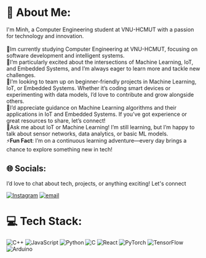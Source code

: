 # 💫 About Me:
I'm Minh, a Computer Engineering student at VNU-HCMUT with a passion for technology and innovation. 
<br><br>🔭Im currently studying Computer Engineering at VNU-HCMUT, focusing on software development and intelligent systems.
<br>🌱I’m particularly excited about the intersections of Machine Learning, IoT, and Embedded Systems, and I’m always eager to learn more and tackle new challenges.
<br>👯I’m looking to team up on beginner-friendly projects in Machine Learning, IoT, or Embedded Systems. Whether it’s coding smart devices or experimenting with data models, I’d love to contribute and grow alongside others.
<br>🤝I’d appreciate guidance on Machine Learning algorithms and their applications in IoT and Embedded Systems. If you’ve got experience or great resources to share, let’s connect!
<br>💬Ask me about IoT or Machine Learning! I’m still learning, but I’m happy to talk about sensor networks, data analytics, or basic ML models.
<br>⚡**Fun Fact**: I’m on a continuous learning adventure—every day brings a chance to explore something new in tech!
## 🌐 Socials:
<p>I’d love to chat about tech, projects, or anything exciting! Let's connect</p> 

[![Instagram](https://img.shields.io/badge/Instagram-%23E4405F.svg?logo=Instagram&logoColor=white)](https://instagram.com/@minh_tran2903)
[![email](https://img.shields.io/badge/Email-D14836?logo=gmail&logoColor=white)](mailto:minhtran.abc.work@gmail.com) 

# 💻 Tech Stack:
![C++](https://img.shields.io/badge/c++-%2300599C.svg?style=for-the-badge&logo=c%2B%2B&logoColor=white) ![JavaScript](https://img.shields.io/badge/javascript-%23323330.svg?style=for-the-badge&logo=javascript&logoColor=%23F7DF1E) ![Python](https://img.shields.io/badge/python-3670A0?style=for-the-badge&logo=python&logoColor=ffdd54) ![C](https://img.shields.io/badge/c-%2300599C.svg?style=for-the-badge&logo=c&logoColor=white) ![React](https://img.shields.io/badge/react-%2320232a.svg?style=for-the-badge&logo=react&logoColor=%2361DAFB) ![PyTorch](https://img.shields.io/badge/PyTorch-%23EE4C2C.svg?style=for-the-badge&logo=PyTorch&logoColor=white) ![TensorFlow](https://img.shields.io/badge/TensorFlow-%23FF6F00.svg?style=for-the-badge&logo=TensorFlow&logoColor=white) ![Arduino](https://img.shields.io/badge/-Arduino-00979D?style=for-the-badge&logo=Arduino&logoColor=white)
<!-- Proudly created with GPRM ( https://gprm.itsvg.in ) -->
